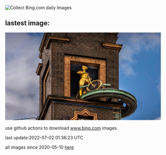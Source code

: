 ![Collect Bing.com daily images](https://github.com/counter2015/bing-daily-images/workflows/Collect%20Bing.com%20daily%20images/badge.svg)
## lastest image:
![](images/WeatherGirls.jpg)

use github actions to download www.bing.com images.

last update:2022-07-02 01:36:23 UTC

all images since 2020-05-10 [here](https://github.com/counter2015/bing-daily-images/tree/master/images) 
